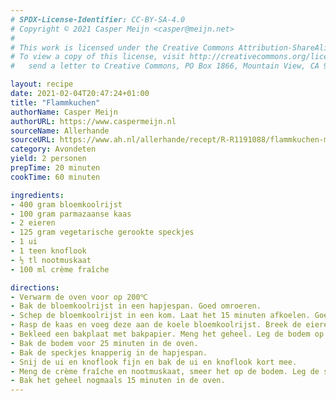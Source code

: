```yaml
---
# SPDX-License-Identifier: CC-BY-SA-4.0
# Copyright © 2021 Casper Meijn <casper@meijn.net>
# 
# This work is licensed under the Creative Commons Attribution-ShareAlike 4.0 International License. 
# To view a copy of this license, visit http://creativecommons.org/licenses/by-sa/4.0/ or 
#   send a letter to Creative Commons, PO Box 1866, Mountain View, CA 94042, USA.

layout: recipe
date: 2021-02-04T20:47:24+01:00
title: "Flammkuchen"
authorName: Casper Meijn
authorURL: https://www.caspermeijn.nl
sourceName: Allerhande
sourceURL: https://www.ah.nl/allerhande/recept/R-R1191088/flammkuchen-met-bloemkoolbodem
category: Avondeten
yield: 2 personen
prepTime: 20 minuten
cookTime: 60 minuten 

ingredients:
- 400 gram bloemkoolrijst
- 100 gram parmazaanse kaas
- 2 eieren
- 125 gram vegetarische gerookte speckjes
- 1 ui
- 1 teen knoflook
- ½ tl nootmuskaat
- 100 ml crème fraîche

directions:
- Verwarm de oven voor op 200℃
- Bak de bloemkoolrijst in een hapjespan. Goed omroeren.
- Schep de bloemkoolrijst in een kom. Laat het 15 minuten afkoelen. Goed omroeren.
- Rasp de kaas en voeg deze aan de koele bloemkoolrijst. Breek de eieren in de kom. Voeg wat peper en zout toe.
- Bekleed een bakplaat met bakpapier. Meng het geheel. Leg de bodem op de bakplaat en druk deze plat minder dan 1 cm.
- Bak de bodem voor 25 minuten in de oven.
- Bak de speckjes knapperig in de hapjespan.
- Snij de ui en knoflook fijn en bak de ui en knoflook kort mee.
- Meng de crème fraîche en nootmuskaat, smeer het op de bodem. Leg de speckjes, ui en knoflook op de bodem.
- Bak het geheel nogmaals 15 minuten in de oven.
---
```

